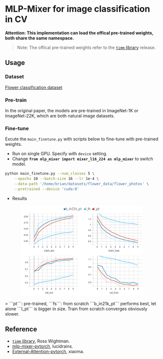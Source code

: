 # MLP-Mixer for image classification in CV
**Attention: This implementation can load the offical pre-trained weights, both share the same namespace.**
> Note: The offical pre-trained weights refer to the [```timm``` library](https://github.com/rwightman/pytorch-image-models) release.

## Usage
### Dataset
[Flower classification dataset](http://download.tensorflow.org/example_images/flower_photos.tgz)

### Pre-train
In the original paper, the models are pre-trained in ImageNet-1K or ImageNet-22K, which are both natural image datasets.

### Fine-tune
Excute the ```main_finetune.py``` with scripts below to fine-tune with pre-trained weights.
* Run on single GPU. Specify with ```device``` setting.
* Change **```from mlp_mixer import mixer_l16_224 as mlp_mixer```** to switch model.
```bash
python main_finetune.py --num_classes 5 \
    --epochs 10 --batch-size 16 --lr 1e-4 \
    --data-path '/home/brian/datasets/flower_data/flower_photos' \
    --pretrained --device 'cuda:0'
```

* Results
<p align="center">
<img src="metrics_comp.png" width="400">
</p>
> ```pt```: pre-trained, ```fs```: from scratch
```b_in21k_pt``` performs best, let alone ```l_pt``` is bigger in size. Train from scratch converges obviously slower.




## Reference
- [```timm``` library](https://github.com/rwightman/pytorch-image-models), Ross Wightman.
- [mlp-mixer-pytorch](https://github.com/lucidrains/mlp-mixer-pytorch), lucidrains.
- [External-Attention-pytorch](https://github.com/xmu-xiaoma666/External-Attention-pytorch), xiaoma.